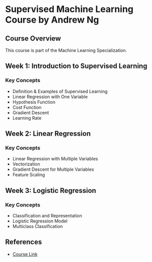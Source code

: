 # Supervised Machine Learning Course by Andrew Ng

## Course Overview

This course is part of the Machine Learning Specialization.

## Week 1: Introduction to Supervised Learning

### Key Concepts

- Definition & Examples of Supervised Learning
- Linear Regression with One Variable
- Hypothesis Function
- Cost Function
- Gradient Descent
- Learning Rate

## Week 2: Linear Regression

### Key Concepts

- Linear Regression with Multiple Variables
- Vectorization
- Gradient Descent for Multiple Variables
- Feature Scaling

## Week 3: Logistic Regression

### Key Concepts

- Classification and Representation
- Logistic Regression Model
- Multiclass Classification

## References

- [Course Link](https://www.coursera.org/learn/machine-learning?specialization=machine-learning-introduction)